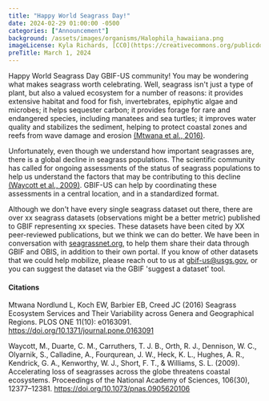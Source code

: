 ```yaml
---
title: "Happy World Seagrass Day!" 
date: 2024-02-29 01:00:00 -0500 
categories: ["Announcement"] 
background: /assets/images/organisms/Halophila_hawaiiana.png
imageLicense: Kyla Richards, [CC0](https://creativecommons.org/publicdomain/zero/1.0/)
preTitle: March 1, 2024
---
```


Happy World Seagrass Day GBIF-US community! You may be wondering what makes seagrass worth celebrating. Well, seagrass isn't just a type of plant, but also a valued ecosystem for a number of reasons: it provides extensive habitat and food for fish, invertebrates, epiphytic algae and microbes; it helps sequester carbon; it provides forage for rare and endangered species, including manatees and sea turtles; it improves water quality and stabilizes the sediment, helping to protect coastal zones and reefs from wave damage and erosion [(Mtwana et al., 2016)](https://doi.org/10.1371/journal.pone.0163091). 

Unfortunately, even though we understand how important seagrasses are, there is a global decline in seagrass populations. The scientific community has called for ongoing assessments of the status of seagrass populations to help us understand the factors that may be contributing to this decline [(Waycott et al., 2009)](https://doi.org/10.1073/pnas.0905620106 ). GBIF-US can help by coordinating these assessments in a central location, and in a standardized format. 

Although we don't have every single seagrass dataset out there, there are over xx seagrass datasets (observations might be a better metric) published to GBIF representing xx species. These datasets have been cited by XX peer-reviewed publications, but we think we can do better.  We have been in conversation with [seagrassnet.org](https://www.seagrassnet.org/), to help them share their data through GBIF and OBIS, in addition to their own portal.  If you know of other datasets that we could help mobilize, please reach out to us at gbif-us@usgs.gov, or you can suggest the dataset via the GBIF 'suggest a dataset' tool.

#### Citations

Mtwana Nordlund L, Koch EW, Barbier EB, Creed JC (2016) Seagrass Ecosystem Services and Their Variability across Genera and Geographical Regions. PLOS ONE 11(10): e0163091. https://doi.org/10.1371/journal.pone.0163091

Waycott, M., Duarte, C. M., Carruthers, T. J. B., Orth, R. J., Dennison, W. C., Olyarnik, S., Calladine, A., Fourqurean, J. W., Heck, K. L., Hughes, A. R., Kendrick, G. A., Kenworthy, W. J., Short, F. T., & Williams, S. L. (2009). Accelerating loss of seagrasses across the globe threatens coastal ecosystems. Proceedings of the National Academy of Sciences, 106(30), 12377–12381. https://doi.org/10.1073/pnas.0905620106 